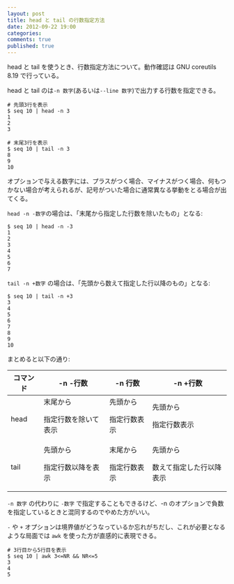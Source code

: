```yaml
---
layout: post
title: head と tail の行数指定方法
date: 2012-09-22 19:00
categories:
comments: true
published: true
---
```

head と tail を使うとき、行数指定方法について。動作確認は GNU coreutils 8.19 で行っている。

head と tail のは`-n 数字`(あるいは`--line 数字`)で出力する行数を指定できる。

    
    # 先頭3行を表示
    $ seq 10 | head -n 3
    1
    2
    3
    
    # 末尾3行を表示
    $ seq 10 | tail -n 3
    8
    9
    10
    

オプションで与える数字には、プラスがつく場合、マイナスがつく場合、何もつかない場合が考えられるが、記号がついた場合に通常異なる挙動をとる場合が出てくる。

`head -n -数字`の場合は、「末尾から指定した行数を除いたもの」となる:

    
    $ seq 10 | head -n -3
    1
    2
    3
    4
    5
    6
    7
    

`tail -n +数字` の場合は、「先頭から数えて指定した行以降のもの」となる:

    
    $ seq 10 | tail -n +3
    3
    4
    5
    6
    7
    8
    9
    10
    

まとめると以下の通り:

<table><thead><tr><th>コマンド</th> <th>-n -行数</th> <th>-n 行数</th> <th>-n
+行数</th> </tr></thead><tr><td>head</td> <td>末尾から

指定行数を除いて表示</td> <td>先頭から

指定行数表示</td> <td>先頭から

指定行数表示</td> </tr><tr><td>tail</td> <td>先頭から

指定行数以降を表示</td> <td>末尾から

指定行数表示</td> <td>先頭から

数えて指定した行以降表示</td> </tr></table>

`-n 数字` の代わりに `-数字` で指定することもできるけど、-n のオプションで負数を指定しているときと混同するのでやめた方がいい。

`-` や `+` オプションは境界値がどうなっているか忘れがちだし、これが必要となるような局面では `awk` を使った方が直感的に表現できる。

    
    # 3行目から5行目を表示
    $ seq 10 | awk 3<=NR && NR<=5
    3
    4
    5
    

